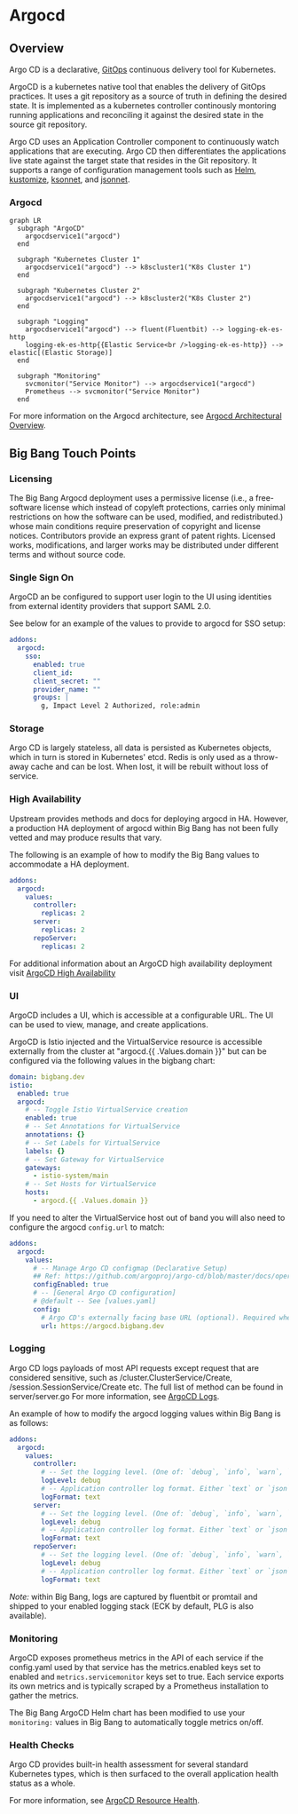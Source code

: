 # Argocd

## Overview

Argo CD is a declarative, [GitOps](https://www.gitops.tech/) continuous delivery tool for Kubernetes.

ArgoCD is a kubernetes native tool that enables the delivery of GitOps practices.  It uses a git repository as a source of truth in defining the desired state.  It is implemented as a kubernetes controller continously montoring running applications and reconciling it against the desired state in the source git repository.


Argo CD uses an Application Controller component to continuously watch applications that are executing.  Argo CD then differentiates the applications live state against the target state that resides in the Git repository. It supports a range of configuration management tools such as [Helm](https://helm.sh/), [kustomize](https://kustomize.io/), [ksonnet](https://ksonnet.io/get-started/), and [jsonnet](https://jsonnet.org/).

### Argocd

```mermaid
graph LR
  subgraph "ArgoCD"
    argocdservice1("argocd")
  end

  subgraph "Kubernetes Cluster 1"
    argocdservice1("argocd") --> k8scluster1("K8s Cluster 1")
  end

  subgraph "Kubernetes Cluster 2"
    argocdservice1("argocd") --> k8scluster2("K8s Cluster 2")
  end

  subgraph "Logging"
    argocdservice1("argocd") --> fluent(Fluentbit) --> logging-ek-es-http
    logging-ek-es-http{{Elastic Service<br />logging-ek-es-http}} --> elastic[(Elastic Storage)]
  end

  subgraph "Monitoring"
    svcmonitor("Service Monitor") --> argocdservice1("argocd")
    Prometheus --> svcmonitor("Service Monitor")
  end
```

For more information on the Argocd architecture, see [Argocd Architectural Overview](https://argo-cd.readthedocs.io/en/stable/operator-manual/architecture/).

## Big Bang Touch Points

### Licensing

The Big Bang Argocd deployment uses a permissive license (i.e., a free-software license which instead of copyleft protections, carries only minimal restrictions on how the software can be used, modified, and redistributed.) whose main conditions require preservation of copyright and license notices. Contributors provide an express grant of patent rights. Licensed works, modifications, and larger works may be distributed under different terms and without source code.

### Single Sign On

ArgoCD an be configured to support user login to the UI using identities from external identity providers that support SAML 2.0.

See below for an example of the values to provide to argocd for SSO setup:

```yaml
addons:
  argocd:
    sso:
      enabled: true
      client_id:
      client_secret: ""
      provider_name: ""
      groups: |
        g, Impact Level 2 Authorized, role:admin
```

### Storage

Argo CD is largely stateless, all data is persisted as Kubernetes objects, which in turn is stored in Kubernetes' etcd. Redis is only used as a throw-away cache and can be lost. When lost, it will be rebuilt without loss of service.

### High Availability

Upstream provides methods and docs for deploying argocd in HA. However, a production HA deployment of argocd within Big Bang has not been fully vetted and may produce results that vary.

The following is an example of how to modify the Big Bang values to accommodate a HA deployment.

```yaml
addons:
  argocd:
    values:
      controller:
        replicas: 2
      server:
        replicas: 2  
      repoServer:
        replicas: 2              
```

For additional information about an ArgoCD high availability deployment visit [ArgoCD High Availability](https://argo-cd.readthedocs.io/en/stable/operator-manual/installation/#high-availability)

### UI

ArgoCD includes a UI, which is accessible at a configurable URL. The UI can be used to view, manage, and create applications.

ArgoCD is Istio injected and the VirtualService resource is accessible externally from the cluster at "argocd.{{ .Values.domain }}" but can be configured via the following values in the bigbang chart:

```yaml
domain: bigbang.dev
istio:
  enabled: true
  argocd:
    # -- Toggle Istio VirtualService creation
    enabled: true
    # -- Set Annotations for VirtualService
    annotations: {}
    # -- Set Labels for VirtualService
    labels: {}
    # -- Set Gateway for VirtualService
    gateways:
      - istio-system/main
    # -- Set Hosts for VirtualService
    hosts:
      - argocd.{{ .Values.domain }}

```

If you need to alter the VirtualService host out of band you will also need to configure the argocd `config.url` to match:

```yaml
addons:
  argocd:
    values:
      # -- Manage Argo CD configmap (Declarative Setup)
      ## Ref: https://github.com/argoproj/argo-cd/blob/master/docs/operator-manual/argocd-cm.yaml
      configEnabled: true
      # -- [General Argo CD configuration]
      # @default -- See [values.yaml]
      config:
        # Argo CD's externally facing base URL (optional). Required when configuring SSO
        url: https://argocd.bigbang.dev        
```

### Logging

Argo CD logs payloads of most API requests except request that are considered sensitive, such as /cluster.ClusterService/Create, /session.SessionService/Create etc. The full list of method can be found in server/server.go For more information, see [ArgoCD Logs](https://argo-cd.readthedocs.io/en/stable/operator-manual/security/#logging).

An example of how to modify the argocd logging values within Big Bang is as follows:

```yaml
addons:
  argocd:
    values:
      controller:
        # -- Set the logging level. (One of: `debug`, `info`, `warn`, `error`)
        logLevel: debug
        # -- Application controller log format. Either `text` or `json`
        logFormat: text
      server:
        # -- Set the logging level. (One of: `debug`, `info`, `warn`, `error`)
        logLevel: debug
        # -- Application controller log format. Either `text` or `json`
        logFormat: text    
      repoServer:
        # -- Set the logging level. (One of: `debug`, `info`, `warn`, `error`)
        logLevel: debug
        # -- Application controller log format. Either `text` or `json`
        logFormat: text           
```

_Note:_ within Big Bang, logs are captured by fluentbit or promtail and shipped to your enabled logging stack (ECK by default, PLG is also available).

### Monitoring

ArgoCD exposes prometheus metrics in the API of each service if the config.yaml used by that service has the metrics.enabled keys set to enabled and `metrics.servicemonitor` keys set to true. Each service exports its own metrics and is typically scraped by a Prometheus installation to gather the metrics.

The Big Bang ArgoCD Helm chart has been modified to use your `monitoring:` values in Big Bang to automatically toggle metrics on/off.

### Health Checks

Argo CD provides built-in health assessment for several standard Kubernetes types, which is then surfaced to the overall application health status as a whole.

For more information, see [ArgoCD Resource Health](https://argo-cd.readthedocs.io/en/stable/operator-manual/health/).
